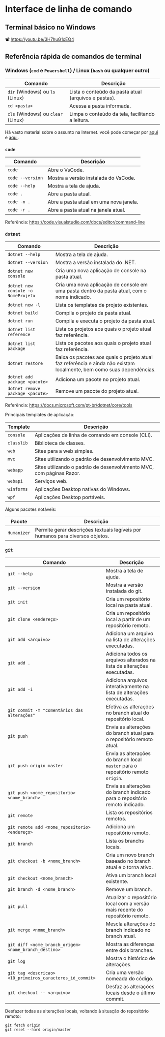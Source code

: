 # Interface de linha de comando

## Terminal básico no Windows

📽 https://youtu.be/3H7huG1cEQ4

## Referência rápida de comandos de terminal

### Windows (`cmd` e `Powershell`) / Linux (`bash` ou qualquer outro)

Comando | Descrição
-- | --
`dir` (Windows) ou `ls` (Linux) | Lista o conteúdo da pasta atual (arquivos e pastas).
`cd <pasta>` | Acessa a pasta informada.
`cls` (Windows) ou `clear` (Linux) | Limpa o conteúdo da tela, facilitando a leitura.

Há vasto material sobre o assunto na Internet. você pode começar por [aqui](https://www.lucascaton.com.br/2018/01/07/comandos-para-o-terminal-windows-macos-e-linux/) e [aqui](https://linux.ime.usp.br/~lucasmmg/livecd/documentacao/documentos/terminal/Terminal_basico.html).

### `code`

Comando | Descrição
-- | --
`code` | Abre o VsCode.
`code --version` | Mostra a versão instalada do VsCode.
`code --help` | Mostra a tela de ajuda.
`code .` | Abre a pasta atual.
`code -n .` | Abre a pasta atual em uma nova janela.
`code -r .` | Abre a pasta atual na janela atual.

Referência: https://code.visualstudio.com/docs/editor/command-line

### `dotnet`

Comando | Descrição
-- | --
`dotnet --help` | Mostra a tela de ajuda.
`dotnet --version` | Mostra a versão instalada do .NET.
`dotnet new console` | Cria uma nova aplicação de console na pasta atual.
`dotnet new console -o NomeProjeto` | Cria uma nova aplicação de console em uma pasta dentro da pasta atual, com o nome indicado.
`dotnet new -l` | Lista os templates de projeto existentes.
`dotnet build` | Compila o projeto da pasta atual.
`dotnet run` | Compila e executa o projeto da pasta atual.
`dotnet list reference` | Lista os projetos aos quais o projeto atual faz referência.
`dotnet list package` | Lista os pacotes aos quais o projeto atual faz referência.
`dotnet restore` | Baixa os pacotes aos quais o projeto atual faz referência e ainda não existam localmente, bem como suas dependências.
`dotnet add package <pacote>` | Adiciona um pacote no projeto atual.
`dotnet remove package <pacote>` | Remove um pacote do projeto atual.


Referência: https://docs.microsoft.com/pt-br/dotnet/core/tools

Principais templates de aplicação:

Template | Descrição
-- | --
`console` | Aplicações de linha de comando em console (CLI).
`classlib` | Biblioteca de classes.
`web` | Sites para a web simples.
`mvc` | Sites utilizando o padrão de desenvolvimento MVC.
`webapp` | Sites utilizando o padrão de desenvolvimento MVC, com páginas Razor.
`webapi` | Serviços web.
`winforms` | Aplicações Desktop nativas do Windows.
`wpf` | Aplicações Desktop portáveis.

Alguns pacotes notáveis:

Pacote | Descrição
-- | --
`Humanizer` | Permite gerar descrições textuais legíveis por humanos para diversos objetos.


### `git`

Comando | Descrição
-- | --
`git --help` | Mostra a tela de ajuda.
`git --version` | Mostra a versão instalada do git.
`git init` | Cria um repositório local na pasta atual.
`git clone <endereço>` | Cria um repositório local a partir de um repositório remoto.
`git add <arquivo>` | Adiciona um arquivo na lista de alterações executadas.
`git add .` | Adiciona todos os arquivos alterados na lista de alterações executadas.
`git add -i` | Adiciona arquivos interativamente na lista de alterações executadas.
`git commit -m "comentários das alterações"` | Efetiva as alterações no branch atual do repositório local.
`git push` | Envia as alterações do branch atual para o repositório remoto atual.
`git push origin master` | Envia as alterações do branch local `master` para o repositório remoto `origin`.
`git push <nome_repositorio> <nome_branch>` | Envia as alterações do branch indicado para o repositório remoto indicado.
`git remote` | Lista os repositórios remotos.
`git remote add <nome_repositorio> <endereço>` | Adiciona um repositório remoto.
`git branch` | Lista os branchs locais.
`git checkout -b <nome_branch>` | Cria um novo branch baseado no branch atual e o torna ativo.
`git checkout <nome_branch>` | Ativa um branch local existente.
`git branch -d <nome_branch>` | Remove um branch.
`git pull` | Atualizar o repositório local com a versão mais recente do repositório remoto.
`git merge <nome_branch>` | Mescla alterações do branch indicado no branch atual.
`git diff <nome_branch_origem> <nome_branch_destino>` | Mostra as diferenças entre dois branches.
`git log` | Mostra o histórico de alterações.
`git tag <descricao> <10_primeiros_caracteres_id_commit>` | Cria uma versão nomeada do código.
`git checkout -- <arquivo>` | Desfaz as alterações locais desde o último commit.

Desfazer todas as alterações locais, voltando à situação do repositório remoto:
```
git fetch origin
git reset --hard origin/master
```
